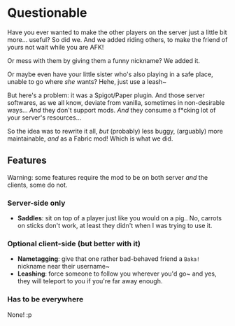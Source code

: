 # Questionable

Have you ever wanted to make the other players on the server just a little bit more... useful? So did we. And we added riding others, to make the friend of yours not wait while you are AFK!

Or mess with them by giving them a funny nickname? We added it.

Or maybe even have your little sister who's also playing in a safe place, unable to go where _she_ wants? Hehe, just use a leash~

But here's a problem: it was a Spigot/Paper plugin. And those server softwares, as we all know, deviate from vanilla, sometimes in non-desirable ways... _And_ they don't support mods. _And_ they consume a f\*cking lot of your server's resources...

So the idea was to rewrite it all, _but_ (probably) less buggy, (arguably) more maintainable, _and_ as a Fabric mod! Which is what we did.

## Features

Warning: some features require the mod to be on both server _and_ the clients, some do not.

### Server-side only

* **Saddles**: sit on top of a player just like you would on a pig.. No, carrots on sticks don't work, at least they didn't when I was trying to use it.

### Optional client-side (but better with it)

* **Nametagging**: give that one rather bad-behaved friend a `Baka!` nickname near their username~
* **Leashing**: force someone to follow you wherever you'd go~ and yes, they will teleport to you if you're far away enough.

### Has to be everywhere

None! :p
